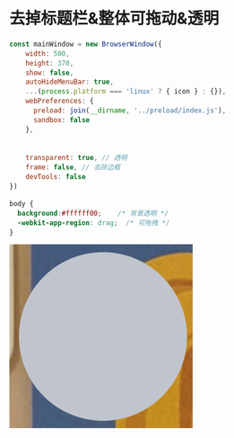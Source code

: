 # 去掉标题栏&整体可拖动&透明

```js
const mainWindow = new BrowserWindow({
    width: 500,
    height: 370,
    show: false,
    autoHideMenuBar: true,
    ...(process.platform === 'linux' ? { icon } : {}),
    webPreferences: {
      preload: join(__dirname, '../preload/index.js'),
      sandbox: false
    },


    transparent: true, // 透明
    frame: false, // 去除边框
    devTools: false
})
```

```css
body {
  background:#ffffff00;    /* 背景透明 */
  -webkit-app-region: drag;  /* 可拖拽 */
}
```

![](./images/04-去掉标题栏&整体可拖动&透明-1706581348299.png)
